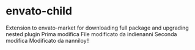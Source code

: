 # envato-child
Extension to envato-market for downloading full package and upgrading nested plugin
Prima modifica
File modificato da indienanni
Seconda modifica
Modificato da nanniloy!!

